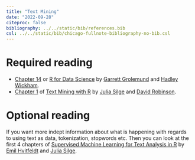 ```yaml
---
title: "Text Mining"
date: "2022-09-28"
citeproc: false
bibliography: ../../static/bib/references.bib
csl: ../../static/bib/chicago-fullnote-bibliography-no-bib.csl
---
```


# Required reading

- [Chapter 14](https://r4ds.had.co.nz/strings.html) or [R for Data Science](https://r4ds.had.co.nz/) by [Garrett Grolemund](https://twitter.com/StatGarrett) and [Hadley Wickham](https://twitter.com/hadleywickham).
- [Chapter 1](https://www.tidytextmining.com/tidytext.html) of [Text Mining with R](https://www.tidytextmining.com/) by [Julia Silge](https://twitter.com/juliasilge) and [David Robinson](https://twitter.com/drob).

# Optional reading

If you want more indept information about what is happening with regards to using text as data, tokenization, stopwords etc. Then you can look at the first 4 chapters of [Supervised Machine Learning for Text Analysis in R](https://smltar.com/) by [Emil Hvitfeldt](https://twitter.com/Emil_Hvitfeldt) and [Julia Silge](https://twitter.com/juliasilge).
